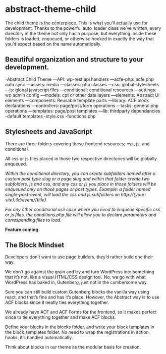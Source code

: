 # abstract-theme-child


The child theme is the centerpiece. This is what you’ll actually use for development. Thanks to the powerful auto_loader class we’ve written, every directory in the theme not only has a purpose, but everything inside these folders is loaded, enqueued, or otherwise hooked in exactly the way that you’d expect based on the name automatically.

## Beautiful organization and structure to your development. 
-Abstract Child Theme
—API: wp-rest api handlers
—acfe-php: acfe php auto sync
—assets: media
—classes: php classes
—css: global stylesheets
—js: global javascript files
—conditional: conditional resources
—settings: wp admin config
—models: cpt or other data layers
—elements: Abstract UI elements
—components: Reusable template parts
—library: ACF block declarations
—controllers: page/post/form operations
—tasks: general php operations
—templates: page/post templates
—lib: thirdparty dependancies
-default templates
-style.css
-functions.php



## Stylesheets and JavaScript

There are three folders covering these frontend resources; css, js, and conditional. 

All css or js files placed in those two respective directories will be globally enqueued. 

*Within the conditional directory, you can create subfolders named after a custom post type slug or a page slug and within that folder create two subfolders, js and css, and any css or js you place in those folders will be enqueued only on those pages or post types.
Example: a folder named single-post-event, will load the css and js subfolders on http://{your-site}.tld/event/{title}*

*For any other conditional use case where you need to enqueue specific css or js files, the conditions.php file will allow you to declare parameters and corresponding files to load.*

**Feature coming**


## The Block Mindset

Developers don’t want to use page builders, they’d rather build one their way.

We don’t go against the grain and try and turn WordPress into something that it’s not, like a visual HTML/CSS design tool. No, we go with what WordPress has baked in, Gutenberg, just not in the cumbersome way.

Sure you can still build custom Gutenberg blocks the vanilla way using react, and that’s fine and has it’s place. However, the Abstract way is to use ACF blocks since it neatly ties everything together. 

We already have ACF and ACF Forms for the frontend, so it makes perfect since to tie everything together and make ACF blocks.

Define your blocks in the blocks folder, and write your block templates in the block_templates folder. No need to wrap the registrations in action hooks, it’s handled automatically.

Think about blocks in our theme as the modular basis for creation. 


